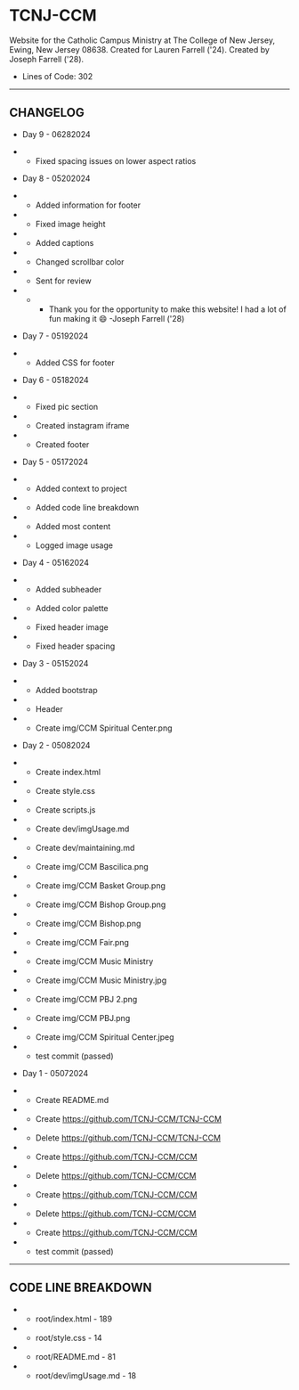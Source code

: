 # TCNJ-CCM

Website for the Catholic Campus Ministry at The College of New Jersey, Ewing, New Jersey 08638. Created for Lauren Farrell ('24). Created by Joseph Farrell ('28).

- Lines of Code: 302

- - -

## CHANGELOG

- Day 9 - 06282024
- - Fixed spacing issues on lower aspect ratios

- Day 8 - 05202024
- - Added information for footer
- - Fixed image height
- - Added captions
- - Changed scrollbar color
- - Sent for review
- - - Thank you for the opportunity to make this website! I had a lot of fun making it :smile: -Joseph Farrell ('28)

- Day 7 - 05192024
- - Added CSS for footer

- Day 6 - 05182024
- - Fixed pic section
- - Created instagram iframe
- - Created footer

- Day 5 - 05172024
- - Added context to project
- - Added code line breakdown
- - Added most content
- - Logged image usage

- Day 4 - 05162024
- - Added subheader
- - Added color palette
- - Fixed header image
- - Fixed header spacing

- Day 3 - 05152024
- - Added bootstrap
- - Header
- - Create img/CCM Spiritual Center.png

- Day 2 - 05082024
- - Create index.html
- - Create style.css
- - Create scripts.js
- - Create dev/imgUsage.md
- - Create dev/maintaining.md
- - Create img/CCM Bascilica.png
- - Create img/CCM Basket Group.png
- - Create img/CCM Bishop Group.png
- - Create img/CCM Bishop.png
- - Create img/CCM Fair.png
- - Create img/CCM Music Ministry
- - Create img/CCM Music Ministry.jpg
- - Create img/CCM PBJ 2.png
- - Create img/CCM PBJ.png
- - Create img/CCM Spiritual Center.jpeg
- - test commit (passed)

- Day 1 - 05072024
- - Create README.md
- - Create <https://github.com/TCNJ-CCM/TCNJ-CCM>
- - Delete <https://github.com/TCNJ-CCM/TCNJ-CCM> <!-- pain. -->
- - Create <https://github.com/TCNJ-CCM/CCM>
- - Delete <https://github.com/TCNJ-CCM/CCM> <!-- pain. again. -->
- - Create <https://github.com/TCNJ-CCM/CCM>
- - Delete <https://github.com/TCNJ-CCM/CCM> <!-- are you kidding me -->
- - Create <https://github.com/TCNJ-CCM/CCM>
- - test commit (passed)

- - -

## CODE LINE BREAKDOWN

- - root/index.html - 189
- - root/style.css - 14
- - root/README.md - 81
- - root/dev/imgUsage.md - 18
